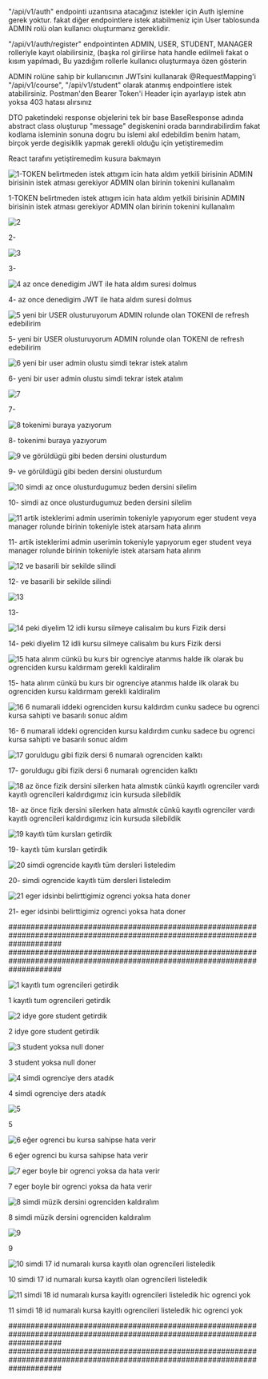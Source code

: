 "/api/v1/auth" endpointi uzantısına atacağınız istekler için Auth işlemine gerek yoktur. fakat diğer endpointlere istek atabilmeniz için User tablosunda ADMIN rolü olan kullanıcı oluşturmanız gereklidir.

"/api/v1/auth/register" endpointinten ADMIN, USER, STUDENT, MANAGER rolleriyle kayıt olabilirsiniz, (başka rol girilirse hata handle edilmeli fakat o kısım yapılmadı, Bu yazdığım rollerle kullanıcı oluşturmaya özen gösterin

ADMIN rolüne sahip bir kullanıcının JWTsini kullanarak @RequestMapping'i "/api/v1/course", "/api/v1/student" olarak atanmış endpointlere istek atabilirsiniz. Postman'den Bearer Token'i Header için ayarlayıp istek atın yoksa  403 hatası alırsınız

DTO paketindeki response objelerini tek bir base BaseResponse adında abstract class oluşturup "message" degiskenini orada barındırabilirdim fakat kodlama isleminin sonuna dogru bu islemi akıl edebildim benim hatam, birçok yerde degisiklik yapmak gerekli olduğu için yetiştiremedim

React tarafını yetiştiremedim kusura bakmayın

![1-TOKEN belirtmeden istek attıgım icin hata aldım yetkili birisinin ADMIN birisinin istek atması gerekiyor ADMIN olan birinin tokenini kullanalım](https://github.com/ozanaydogan/StudentCourseManage/assets/49997690/a8623402-1b88-4f69-a7a1-5aed80125bdc)

1-TOKEN belirtmeden istek attıgım icin hata aldım yetkili birisinin ADMIN birisinin istek atması gerekiyor ADMIN olan birinin tokenini kullanalım

![2](https://github.com/ozanaydogan/StudentCourseManage/assets/49997690/9b4944d0-5d17-42d5-aaa6-403ec324d12f)

2-

![3](https://github.com/ozanaydogan/StudentCourseManage/assets/49997690/79404d6a-662c-48ed-bc17-0ba5085f5f40)

3-

![4 az once denedigim JWT ile hata aldım suresi dolmus](https://github.com/ozanaydogan/StudentCourseManage/assets/49997690/84703780-ed93-4160-9630-d5e0ed7e7446)

4- az once denedigim JWT ile hata aldım suresi dolmus

![5 yeni bir USER olusturuyorum ADMIN rolunde olan TOKENI de refresh edebilirim](https://github.com/ozanaydogan/StudentCourseManage/assets/49997690/012ece1e-fce0-40dc-a1c3-562c9dca08fc)

5- yeni bir USER olusturuyorum ADMIN rolunde olan TOKENI de refresh edebilirim

![6 yeni bir user admin olustu simdi tekrar istek atalım](https://github.com/ozanaydogan/StudentCourseManage/assets/49997690/4e0a537b-7a1c-4499-9147-7cbfe00cd4c2)

6- yeni bir user admin olustu simdi tekrar istek atalım

![7](https://github.com/ozanaydogan/StudentCourseManage/assets/49997690/bd9a2d39-45a2-4718-be91-cd44d95ea3ab)

7-

![8 tokenimi buraya yazıyorum](https://github.com/ozanaydogan/StudentCourseManage/assets/49997690/9d1cd21d-9a96-40cb-ab49-1b66fdb84702)

8- tokenimi buraya yazıyorum

![9 ve görüldügü gibi beden dersini olusturdum](https://github.com/ozanaydogan/StudentCourseManage/assets/49997690/f81eab28-4ef6-40a2-b8d5-f6a154968d6f)

9- ve görüldügü gibi beden dersini olusturdum

![10 simdi az once olusturdugumuz beden dersini silelim](https://github.com/ozanaydogan/StudentCourseManage/assets/49997690/8a39e7d4-7ade-48a6-be99-0b548f25c6bf)

10- simdi az once olusturdugumuz beden dersini silelim

![11 artik isteklerimi admin userimin tokeniyle yapıyorum eger student veya manager rolunde birinin tokeniyle istek atarsam hata alırım](https://github.com/ozanaydogan/StudentCourseManage/assets/49997690/c6b9b884-4086-4b39-968b-8c529ee8bc28)

11- artik isteklerimi admin userimin tokeniyle yapıyorum eger student veya manager rolunde birinin tokeniyle istek atarsam hata alırım

![12 ve basarili bir sekilde silindi](https://github.com/ozanaydogan/StudentCourseManage/assets/49997690/bce1aec9-512c-48de-90d0-3fdd3a4880ad)

12- ve basarili bir sekilde silindi

![13](https://github.com/ozanaydogan/StudentCourseManage/assets/49997690/a9636061-02d6-4a2e-b217-594ae09201f8)

13-

![14 peki diyelim 12 idli kursu silmeye calisalım bu kurs Fizik dersi](https://github.com/ozanaydogan/StudentCourseManage/assets/49997690/77b6144c-358c-45ac-af97-e455aba9f87a)

14- peki diyelim 12 idli kursu silmeye calisalım bu kurs Fizik dersi

![15 hata alırım cünkü bu kurs bir ogrenciye atanmıs halde ilk olarak bu ogrenciden kursu kaldırmam gerekli kaldiralim](https://github.com/ozanaydogan/StudentCourseManage/assets/49997690/dfc8ea41-c1df-4d64-adeb-d53b66188e79)

15- hata alırım cünkü bu kurs bir ogrenciye atanmıs halde ilk olarak bu ogrenciden kursu kaldırmam gerekli kaldiralim

![16 6 numarali iddeki ogrenciden kursu kaldırdım cunku sadece bu ogrenci kursa sahipti ve basarılı sonuc aldım](https://github.com/ozanaydogan/StudentCourseManage/assets/49997690/5da6e991-c719-476d-8488-9300c8387ba6)

16- 6 numarali iddeki ogrenciden kursu kaldırdım cunku sadece bu ogrenci kursa sahipti ve basarılı sonuc aldım

![17 goruldugu gibi fizik dersi 6 numaralı ogrenciden kalktı](https://github.com/ozanaydogan/StudentCourseManage/assets/49997690/5098f4b3-ade7-4f79-8bb6-905e4018129f)

17- goruldugu gibi fizik dersi 6 numaralı ogrenciden kalktı

![18 az önce fizik dersini silerken hata almıstık cünkü kayıtlı ogrenciler vardı kayıtlı ogrencileri kaldırdıgımız icin kursuda silebildik](https://github.com/ozanaydogan/StudentCourseManage/assets/49997690/bf59edf5-b578-4d57-934e-72e48f211b0b)

18- az önce fizik dersini silerken hata almıstık cünkü kayıtlı ogrenciler vardı kayıtlı ogrencileri kaldırdıgımız icin kursuda silebildik

![19 kayıtlı tüm kursları getirdik](https://github.com/ozanaydogan/StudentCourseManage/assets/49997690/fc0c6a50-3e49-4602-b5d8-2c476f2cc4d1)

19- kayıtlı tüm kursları getirdik

![20 simdi ogrencide kayıtlı tüm dersleri listeledim](https://github.com/ozanaydogan/StudentCourseManage/assets/49997690/af62c520-175e-468c-af06-857d23874cb3)

20- simdi ogrencide kayıtlı tüm dersleri listeledim

![21 eger idsinbi belirttigimiz ogrenci yoksa hata doner](https://github.com/ozanaydogan/StudentCourseManage/assets/49997690/df086def-dab2-4ba0-b153-a89c5f6e4694)

21- eger idsinbi belirttigimiz ogrenci yoksa hata doner

############################################################################################################################
############################################################################################################################

![1 kayıtlı tum ogrencileri getirdik](https://github.com/ozanaydogan/StudentCourseManage/assets/49997690/cc1997d6-3462-4783-9e06-c4e522356a23)

1 kayıtlı tum ogrencileri getirdik

![2 idye gore student getirdik](https://github.com/ozanaydogan/StudentCourseManage/assets/49997690/10b7ff9d-bfd4-413e-94a3-68d9e63e80fe)

2 idye gore student getirdik

![3 student yoksa null doner](https://github.com/ozanaydogan/StudentCourseManage/assets/49997690/aa267b3a-d880-41ce-aa0d-91a05c8cf802)

3 student yoksa null doner

![4 simdi ogrenciye ders atadık](https://github.com/ozanaydogan/StudentCourseManage/assets/49997690/d6bb9e09-5146-4ff7-821f-cad5354f09d1)

4 simdi ogrenciye ders atadık

![5](https://github.com/ozanaydogan/StudentCourseManage/assets/49997690/8e0ab4f0-2e5b-49c6-8568-3c9f5994507a)

5

![6 eğer ogrenci bu kursa sahipse hata verir](https://github.com/ozanaydogan/StudentCourseManage/assets/49997690/237df2f6-163b-4f02-93f1-7e8cf45905e9)

6 eğer ogrenci bu kursa sahipse hata verir

![7 eger boyle bir ogrenci yoksa da hata verir](https://github.com/ozanaydogan/StudentCourseManage/assets/49997690/2c5a239a-44e3-4dc9-b55a-bc57065f42fe)

7 eger boyle bir ogrenci yoksa da hata verir

![8 simdi müzik dersini ogrenciden kaldıralım](https://github.com/ozanaydogan/StudentCourseManage/assets/49997690/a665aff7-7e70-4c33-a3f8-8e07135ec852)

8 simdi müzik dersini ogrenciden kaldıralım

![9](https://github.com/ozanaydogan/StudentCourseManage/assets/49997690/770afc40-8ed1-43ec-8cd7-4f79231b9d86)

9

![10 simdi 17 id numaralı kursa kayıtlı olan ogrencileri listeledik](https://github.com/ozanaydogan/StudentCourseManage/assets/49997690/fbbcf2b8-2864-42df-a8e6-34a1e27b55ad)

10 simdi 17 id numaralı kursa kayıtlı olan ogrencileri listeledik

![11 simdi 18 id numaralı kursa kayitlı ogrencileri listeledik hic ogrenci yok](https://github.com/ozanaydogan/StudentCourseManage/assets/49997690/9be93b2d-2339-4157-80f2-13074db03b57)

11 simdi 18 id numaralı kursa kayitlı ogrencileri listeledik hic ogrenci yok


############################################################################################################################
############################################################################################################################






